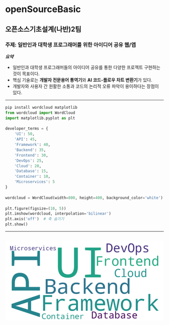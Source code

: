 # openSourceBasic
## 오픈소스기초설계(나반)2팀
### 주제: 일반인과 대학생 프로그래머를 위한 아이디어 공유 웹/앱
***요약***

- 일반인과 대학생 프로그래머들의 아이디어 공유를 통한 다양한 프로젝트 구현하는 것이 목표이다.
- 핵심 기술로는 **개발자 전문용어 통역기**와 **AI 코드-플로우 차트 변환기**가 있다. 
- 개발자와 사용자 간 원활한 소통과 코드의 논리적 오류 파악이 용이하다는 장점이 있다. 
---
```python
pip install wordcloud matplotlib
from wordcloud import WordCloud
import matplotlib.pyplot as plt

developer_terms = {
    'UI': 50,
    'API': 45,
    'Framework': 40,
    'Backend': 35,
    'Frontend': 30,
    'DevOps': 25,
    'Cloud': 20,
    'Database': 15,
    'Container': 10,
    'Microservices': 5
}

wordcloud = WordCloud(width=800, height=400, background_color='white').generate_from_frequencies(developer_terms)

plt.figure(figsize=(10, 5))
plt.imshow(wordcloud, interpolation='bilinear')
plt.axis('off')  # 축 숨기기
plt.show()
```
---
![출력이미지](https://github.com/Choedayeon/openSourceBasic/blob/main/%EC%9B%8C%EB%93%9C%20%ED%81%B4%EB%9D%BC%EC%9A%B0%EB%93%9C%20%EC%9D%B4%EB%AF%B8%EC%A7%80.png?raw=true)
---
